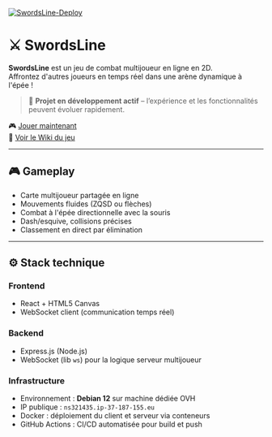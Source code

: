 [![SwordsLine-Deploy](https://github.com/swords-line-team/swords-line-web/actions/workflows/docker-image.yml/badge.svg)](https://github.com/swords-line-team/swords-line-web/actions/workflows/docker-image.yml)

# ⚔️ SwordsLine

**SwordsLine** est un jeu de combat multijoueur en ligne en 2D.  
Affrontez d'autres joueurs en temps réel dans une arène dynamique à l'épée !

> 🔧 **Projet en développement actif** – l’expérience et les fonctionnalités peuvent évoluer rapidement.

🎮 [Jouer maintenant](http://ns321435.ip-37-187-155.eu:3000)  
📖 [Voir le Wiki du jeu](https://github.com/swords-line-team/swords-line-web/wiki)

---

## 🎮 Gameplay

- Carte multijoueur partagée en ligne
- Mouvements fluides (ZQSD ou flèches)
- Combat à l'épée directionnelle avec la souris
- Dash/esquive, collisions précises
- Classement en direct par élimination

---

## ⚙️ Stack technique

### Frontend
- React + HTML5 Canvas
- WebSocket client (communication temps réel)

### Backend
- Express.js (Node.js)
- WebSocket (lib `ws`) pour la logique serveur multijoueur

### Infrastructure
- Environnement : **Debian 12** sur machine dédiée OVH
- IP publique : `ns321435.ip-37-187-155.eu`
- Docker : déploiement du client et serveur via conteneurs
- GitHub Actions : CI/CD automatisée pour build et push
